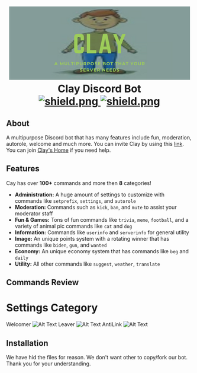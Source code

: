 <h1 align="center">
  <br>
  <a href="https://github.com/mrnothingslee-sudo/Clay"><img src="Clay_banner.png"></a>
  <br>
  Clay Discord Bot
  <br>
<div align=center>

  <a href="https://discord.gg/pnYVdut">
    <img src="https://discordapp.com/api/guilds/709992782252474429/widget.png?style=shield" alt="shield.png">
  </a>

  <a href="https://github.com/discordjs">
    <img src="https://img.shields.io/badge/discord.js-v13.3.1-blue.svg?logo=npm" alt="shield.png">
  </a>
</div>


## About
A multipurpose Discord bot that has many features include fun, moderation, autorole, welcome and much more. You can invite Clay by using this [link](https://discord.com/api/oauth2/authorize?client_id=922233675981131859&permissions=1548921975&scope=bot). You can join [Clay's Home](https://discord.gg/ds3JY3b8wy) if you need help.

## Features
Cay has over **100+** commands and more then **8** categories!

  * **Administration:** A huge amount of settings to customize with commands like `setprefix`, `settings`, and `autorole`
  * **Moderation:** Commands such as `kick`, `ban`, and `mute` to assist your moderator staff
  * **Fun & Games:** Tons of fun commands like `trivia`, `meme`, `football`, and a variety of animal pic commands like `cat` and `dog`
  * **Information:** Commands like `userinfo` and `serverinfo` for general utility
  * **Image:** An unique points system with a rotating winner that has commands like `biden`, `gun`, and `wanted`
  * **Economy:** An unique economy system that has commands like `beg` and `daily`
  * **Utility:** All other commands like `suggest`, `weather`, `translate`

## Commands Review
# Settings Category
Welcomer 
![Alt Text](https://imgur.com/a/JosDYSQ)
Leaver 
![Alt Text](https://imgur.com/a/L3VBbok)
AntiLink
![Alt Text](https://imgur.com/a/Wb6dZau)

## Installation
We have hid the files for reason. We don't want other to copy/fork our bot. Thank you for your understanding.
